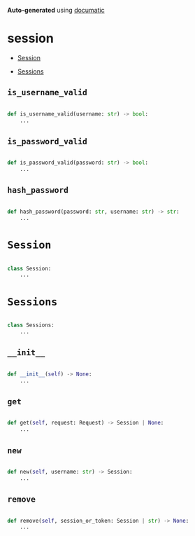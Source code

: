 **Auto-generated** using [documatic](https://github.com/aspizu/documatic)


# session


 - [Session](#Session)

 - [Sessions](#Sessions)



## `is_username_valid`


```py

def is_username_valid(username: str) -> bool:
    ...
```

## `is_password_valid`


```py

def is_password_valid(password: str) -> bool:
    ...
```

## `hash_password`


```py

def hash_password(password: str, username: str) -> str:
    ...
```

# `Session`


```py

class Session:
    ...
```

# `Sessions`


```py

class Sessions:
    ...
```

## `__init__`


```py

def __init__(self) -> None:
    ...
```

## `get`


```py

def get(self, request: Request) -> Session | None:
    ...
```

## `new`


```py

def new(self, username: str) -> Session:
    ...
```

## `remove`


```py

def remove(self, session_or_token: Session | str) -> None:
    ...
```

